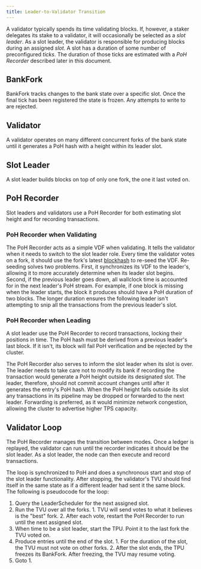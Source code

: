 ```yaml
---
title: Leader-to-Validator Transition
---
```


A validator typically spends its time validating blocks. If, however, a staker
delegates its stake to a validator, it will occasionally be selected as a _slot
leader_. As a slot leader, the validator is responsible for producing blocks
during an assigned _slot_. A slot has a duration of some number of preconfigured
_ticks_. The duration of those ticks are estimated with a _PoH Recorder_
described later in this document.

## BankFork

BankFork tracks changes to the bank state over a specific slot. Once the final
tick has been registered the state is frozen. Any attempts to write to are
rejected.

## Validator

A validator operates on many different concurrent forks of the bank state until
it generates a PoH hash with a height within its leader slot.

## Slot Leader

A slot leader builds blocks on top of only one fork, the one it last voted on.

## PoH Recorder

Slot leaders and validators use a PoH Recorder for both estimating slot height
and for recording transactions.

### PoH Recorder when Validating

The PoH Recorder acts as a simple VDF when validating. It tells the validator
when it needs to switch to the slot leader role. Every time the validator votes
on a fork, it should use the fork's latest
[blockhash](https://vaempire.com/docs/terminology#blockhash) to re-seed the VDF.
Re-seeding solves two problems. First, it synchronizes its VDF to the leader's,
allowing it to more accurately determine when its leader slot begins. Second, if
the previous leader goes down, all wallclock time is accounted for in the next
leader's PoH stream. For example, if one block is missing when the leader
starts, the block it produces should have a PoH duration of two blocks. The
longer duration ensures the following leader isn't attempting to snip all the
transactions from the previous leader's slot.

### PoH Recorder when Leading

A slot leader use the PoH Recorder to record transactions, locking their
positions in time. The PoH hash must be derived from a previous leader's last
block. If it isn't, its block will fail PoH verification and be rejected by the
cluster.

The PoH Recorder also serves to inform the slot leader when its slot is over.
The leader needs to take care not to modify its bank if recording the
transaction would generate a PoH height outside its designated slot. The leader,
therefore, should not commit account changes until after it generates the
entry's PoH hash. When the PoH height falls outside its slot any transactions in
its pipeline may be dropped or forwarded to the next leader. Forwarding is
preferred, as it would minimize network congestion, allowing the cluster to
advertise higher TPS capacity.

## Validator Loop

The PoH Recorder manages the transition between modes. Once a ledger is
replayed, the validator can run until the recorder indicates it should be the
slot leader. As a slot leader, the node can then execute and record
transactions.

The loop is synchronized to PoH and does a synchronous start and stop of the
slot leader functionality. After stopping, the validator's TVU should find
itself in the same state as if a different leader had sent it the same block.
The following is pseudocode for the loop:

1. Query the LeaderScheduler for the next assigned slot.
2. Run the TVU over all the forks. 1. TVU will send votes to what it believes is
   the "best" fork. 2. After each vote, restart the PoH Recorder to run until
   the next assigned slot.
3. When time to be a slot leader, start the TPU. Point it to the last fork the
   TVU voted on.
4. Produce entries until the end of the slot. 1. For the duration of the slot,
   the TVU must not vote on other forks. 2. After the slot ends, the TPU freezes
   its BankFork. After freezing, the TVU may resume voting.
5. Goto 1.

